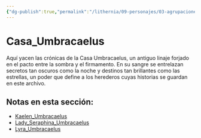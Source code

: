 ```yaml
---
{"dg-publish":true,"permalink":"/lithernia/09-personajes/03-agrupaciones/casa-umbracaelus/home/"}
---
```


# Casa_Umbracaelus

Aquí yacen las crónicas de la Casa Umbracaelus, un antiguo linaje forjado en el pacto entre la sombra y el firmamento. En su sangre se entrelazan secretos tan oscuros como la noche y destinos tan brillantes como las estrellas, un poder que define a los herederos cuyas historias se guardan en este archivo.

## Notas en esta sección:
- [Kaelen_Umbracaelus](./Kaelen_Umbracaelus.md)
- [Lady_Seraphina_Umbracaelus](./Lady_Seraphina_Umbracaelus.md)
- [Lyra_Umbracaelus](./Lyra_Umbracaelus.md)

